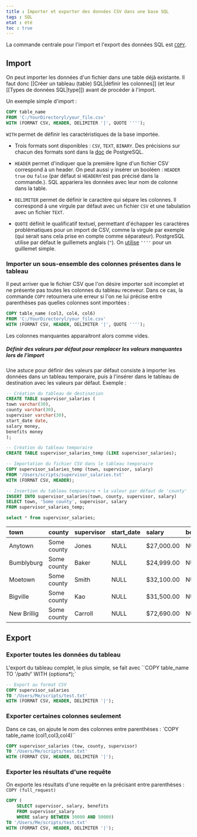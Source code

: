 ```yaml
---
title : Importer et exporter des données CSV dans une base SQL
tags : SQL
etat : été
toc : true
---
```


La commande centrale pour l'import et l'export des données SQL est [`COPY`](https://www.postgresql.org/docs/9.1/sql-copy.html).

## Import

On peut importer les données d'un fichier dans une table déjà existante. Il faut donc [[Créer un tableau (table) SQL\|définir les colonnes]] (et leur [[Types de données SQL\|type]]) avant de procéder à l'import.

Un exemple simple d'import :

```SQL
COPY table_name
FROM 'C:/YourDirectoryl/your_file.csv'
WITH (FORMAT CSV, HEADER, DELIMITER '|', QUOTE '''');
````

`WITH` permet de définir les caractéristiques de la base importée.

- Trois formats sont disponibles : `CSV`, `TEXT`, `BINARY`. Des précisions sur chacun des formats sont dans la [doc](https://www.postgresql.org/docs/9.1/sql-copy.html) de PostgreSQL.

- `HEADER` permet d'indiquer que la première ligne d'un fichier CSV correspond à un header. On peut aussi y insérer un booléen : `HEADER true` ou  `false` (par défaut si `HEADER`n'est pas précisé dans la commande.). SQL appariera les données avec leur nom de colonne dans la table.

- `DELIMITER` permet de définir le caractère qui sépare les colonnes. Il correspond à une virgule par défaut avec un fichier `CSV` et une tabulation avec un fichier `TEXT`.

- `QUOTE` définit le qualificatif textuel, permettant d'échapper les caractères problématiques pour un import de CSV, comme la virgule par exemple (qui serait sans cela prise en compte comme séparateur). PostgreSQL utilise par défaut le guillemets anglais (`"`). On [utilise](https://stackoverflow.com/questions/12856377/the-correct-copy-command-to-load-postgresql-data-from-csv-file-that-has-single-q) `''''` pour un guillemet simple.

### Importer un sous-ensemble des colonnes présentes dans le tableau

Il peut arriver que le fichier CSV que l'on désire importer soit incomplet et ne présente pas toutes les colonnes du tableau receveur. Dans ce cas, la commande `COPY` retournera une erreur si l'on ne lui précise entre parenthèses pas quelles colonnes sont importées :

```SQL
COPY table_name (col3, col4, col6)
FROM 'C:/YourDirectoryl/your_file.csv'
WITH (FORMAT CSV, HEADER, DELIMITER '|', QUOTE '''');
```

Les colonnes manquantes apparaitront alors comme vides.

##### Définir des valeurs par défaut pour remplacer les valeurs manquantes lors de l'import

Une astuce pour définir des valeurs par défaut consiste à importer les données dans un tableau temporaire, puis à l'insérer dans le tableau de destination avec les valeurs par défaut. Exemple :

```SQL
-- Création du tableau de destination
CREATE TABLE supervisor_salaries (
town varchar(30),
county varchar(30),
supervisor varchar(30),
start_date date,
salary money,
benefits money
);

-- Création du tableau temporaire
CREATE TABLE supervisor_salaries_temp (LIKE supervisor_salaries);

-- Importation du fichier CSV dans le tableau temporaire
COPY supervisor_salaries_temp (town, supervisor, salary)
FROM '/Users/scripts/supervisor_salaries.txt'
WITH (FORMAT CSV, HEADER);

-- Insertion du tableau temporaire + la valeur par défaut de 'county'
INSERT INTO supervisor_salaries(town, county, supervisor, salary)
SELECT town, 'Some county', supervisor, salary
FROM supervisor_salaries_temp;

select * from supervisor_salaries;
````

| town | county | supervisor | start\_date | salary | benefits |
| :--- | :--- | :--- | :--- | :--- | :--- |
| Anytown | Some county | Jones | NULL | $27,000.00 | NULL |
| Bumblyburg | Some county | Baker | NULL | $24,999.00 | NULL |
| Moetown | Some county | Smith | NULL | $32,100.00 | NULL |
| Bigville | Some county | Kao | NULL | $31,500.00 | NULL |
| New Brillig | Some county | Carroll | NULL | $72,690.00 | NULL |

## Export

### Exporter toutes les données du tableau

L'export du tableau complet, le plus simple, se fait avec ``COPY table_name TO '/path/' WITH (options*);`

```SQL
-- Export au format CSV
COPY supervisor_salaries 
TO '/Users/Me/scripts/test.txt'
WITH (FORMAT CSV, HEADER, DELIMITER '|');
````

### Exporter certaines colonnes seulement

Dans ce cas, on ajoute le nom des colonnes entre parenthèses : `COPY table_name (col1,col3,col4)``

```SQL
COPY supervisor_salaries (tow, county, supervisor)
TO '/Users/Me/scripts/test.txt'
WITH (FORMAT CSV, HEADER, DELIMITER '|');
````

### Exporter les résultats d'une requête

On exporte les résultats d'une requête en la précisant entre parenthèses : `COPY (full_request)`

```SQL
COPY (
	SELECT supervisor, salary, benefits
	FROM supervisor_salary
	WHERE salary BETWEEN 30000 AND 50000)
TO '/Users/Me/scripts/test.txt'
WITH (FORMAT CSV, HEADER, DELIMITER '|');
````

